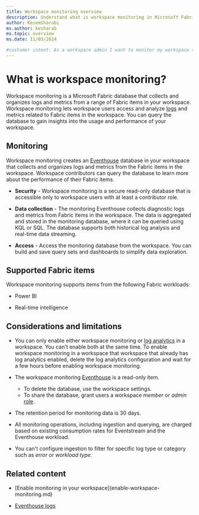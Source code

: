 ```yaml
---
title: Workspace monitoring overview
description: Understand what is workspace monitoring in Microsoft Fabric and how it can help you to gain insights into the usage and performance of your workspace.
author: KesemSharabi
ms.author: kesharab
ms.topic: overview
ms.date: 11/03/2024

#customer intent: As a workspace admin I want to monitor my workspace to gain insights into the usage and performance of my workspace so that I can optimize my workspace and improve the user experience.
---
```


# What is workspace monitoring?

Workspace monitoring is a Microsoft Fabric database that collects and organizes logs and metrics from a range of Fabric items in your workspace. Workspace monitoring lets workspace users access and analyze [logs](eventhouse-logs.md) and metrics related to Fabric items in the workspace. You can query the database to gain insights into the usage and performance of your workspace.

## Monitoring

Workspace monitoring creates an [Eventhouse](../real-time-intelligence/eventhouse.md) database in your workspace that collects and organizes logs and metrics from the Fabric items in the workspace. Workspace contributors can query the database to learn more about the performance of their Fabric items.

* **Security** - Workspace monitoring is a secure read-only database that is accessible only to workspace users with at least a contributor role.

* **Data collection** - The monitoring Eventhouse collects diagnostic logs and metrics from Fabric items in the workspace. The data is aggregated and stored in the monitoring database, where it can be queried using KQL or SQL. The database supports both historical log analysis and real-time data streaming.

* **Access** - Access the monitoring database from the workspace. You can build and save query sets and dashboards to simplify data exploration.

## Supported Fabric items

Workspace monitoring supports items from the following Fabric workloads:

* Power BI

* Real-time intelligence

## Considerations and limitations

* You can only enable either workspace monitoring or [log analytics](/power-bi/transform-model/log-analytics/desktop-log-analytics-configure) in a workspace. You can't enable both at the same time. To enable workspace monitoring in a workspace that workspace that already has log analytics enabled, delete the log analytics configuration and wait for a few hours before enabling workspace monitoring.

* The workspace monitoring [Eventhouse](eventhouse-logs.md) is a read-only item.
    * To delete the database, use the workspace settings.
    * To share the database, grant users a workspace *member* or *admin* [role](roles-workspaces.md).

* The retention period for monitoring data is 30 days.

* All monitoring operations, including ingestion and querying, are charged based on existing consumption rates for Eventstream and the Eventhouse workload.

* You can't configure ingestion to filter for specific log type or category such as *error* or *workload type*.

## Related content

* [Enable monitoring in your workspace](enable-workspace- monitoring.md)

* [Eventhouse logs](eventhouse-logs.md)